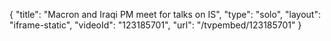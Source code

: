 {
    "title": "Macron and Iraqi PM meet for talks on IS",
    "type": "solo",
    "layout": "iframe-static",
    "videoId": "123185701",
    "url": "\/tvpembed\/123185701"
}